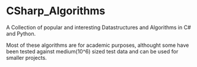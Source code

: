 CSharp_Algorithms
=================

A Collection of popular and interesting Datastructures and Algorithms in C# and Python. 

Most of these algorithms are for academic purposes, althought some have been tested against medium(10^6) sized test data and can be used for smaller projects.
